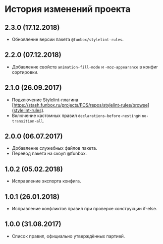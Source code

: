 # История изменений проекта

## 2.3.0 (17.12.2018)

* Обновление версии пакета `@funbox/stylelint-rules`.

## 2.2.0 (07.12.2018)

* Добавление свойств `animation-fill-mode` и `-moz-appearance` в конфиг сортировки.

## 2.1.0 (26.09.2017)

* Подключение Stylelint-плагина [https://stash.funbox.ru/projects/FCS/repos/stylelint-rules/browse](stylelint-rules).
* Включение кастомных правил `declarations-before-nesting`и `no-transition-all`.

## 2.0.0 (06.07.2017)

* Добавление служебных файлов пакета.
* Перевод пакета на скоуп @funbox.

## 1.0.2 (05.02.2018)

* Исправление экспорта конфига.

## 1.0.1 (26.01.2018)

* Исправление конфликтов правил при проверке конструкции if-else.

## 1.0.0 (31.08.2017)

* Список правил, официально утверждённых партией.
